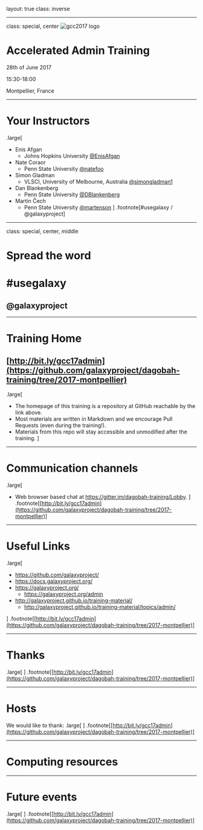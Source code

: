 layout: true
class: inverse

---
class: special, center
![gcc2017 logo](../shared-images/gcc2017_logo_black.png)

# Accelerated Admin Training
28th of June 2017

15:30-18:00

Montpellier, France

---
# Your Instructors
.large[
- Enis Afgan
  - Johns Hopkins University [@EnisAfgan](https://twitter.com/EnisAfgan)
- Nate Coraor
  - Penn State University [@natefoo](https://twitter.com/natefoo)
- Simon Gladman
  - VLSCI, University of Melbourne, Australia [@simongladman1](https://twitter.com/simongladman1)
- Dan Blankenberg
  - Penn State University [@DBlankenberg](https://twitter.com/DBlankenberg)
- Martin Čech
  - Penn State University [@martenson](https://twitter.com/martenson)
]
.footnote[\#usegalaxy / @galaxyproject]

---
class: special, center, middle
# Spread the word

# \#usegalaxy
## @galaxyproject

---
# Training Home

## [http://bit.ly/gcc17admin](https://github.com/galaxyproject/dagobah-training/tree/2017-montpellier)
.large[
* The homepage of this training is a repository at GitHub reachable by the link above.
* Most materials are written in Markdown and we encourage Pull Requests (even during the training!).
* Materials from this repo will stay accessible and unmodified after the training.
]

---
# Communication channels
.large[
* Web browser based chat at https://gitter.im/dagobah-training/Lobby.
]
.footnote[[http://bit.ly/gcc17admin](https://github.com/galaxyproject/dagobah-training/tree/2017-montpellier)]

---
# Useful Links
.large[
- https://github.com/galaxyproject/
- https://docs.galaxyproject.org/
- https://galaxyproject.org/
  - https://galaxyproject.org/admin
- http://galaxyproject.github.io/training-material/
  - http://galaxyproject.github.io/training-material/topics/admin/

]
.footnote[[http://bit.ly/gcc17admin](https://github.com/galaxyproject/dagobah-training/tree/2017-montpellier)]

---
# Thanks
.large[
]
.footnote[[http://bit.ly/gcc17admin](https://github.com/galaxyproject/dagobah-training/tree/2017-montpellier)]

---
# Hosts

We would like to thank:
.large[
]
.footnote[[http://bit.ly/gcc17admin](https://github.com/galaxyproject/dagobah-training/tree/2017-montpellier)]

---
# Computing resources


---
# Future events
.large[
]
.footnote[[http://bit.ly/gcc17admin](https://github.com/galaxyproject/dagobah-training/tree/2017-montpellier)]
